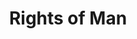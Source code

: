 ---
title: "Rights of Man"
hashtag: "rights-of-man"
a:
  - book
by:
  - Thomas Paine
tags:
  - Book
  - Thomas Paine
---
